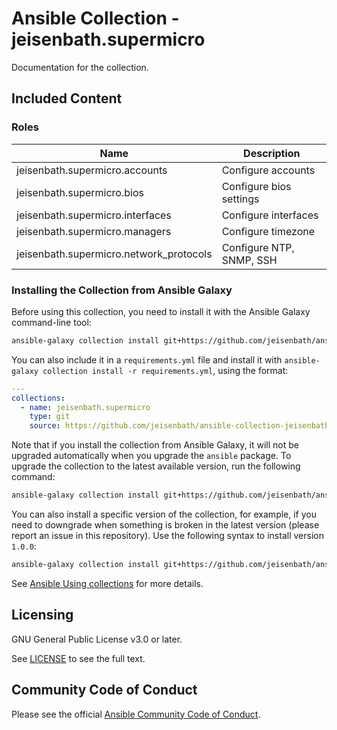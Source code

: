 # Ansible Collection - jeisenbath.supermicro

Documentation for the collection.

## Included Content

<!--start collection content-->
### Roles
| Name                                    | Description              |
|-----------------------------------------|--------------------------|
| jeisenbath.supermicro.accounts          | Configure accounts       |
| jeisenbath.supermicro.bios              | Configure bios settings  |
| jeisenbath.supermicro.interfaces        | Configure interfaces     |
| jeisenbath.supermicro.managers          | Configure timezone       |
| jeisenbath.supermicro.network_protocols | Configure NTP, SNMP, SSH |

### Installing the Collection from Ansible Galaxy

Before using this collection, you need to install it with the Ansible Galaxy command-line tool:
```bash
ansible-galaxy collection install git+https://github.com/jeisenbath/ansible-collection-jeisenbath-supermicro.git
```

You can also include it in a `requirements.yml` file and install it with `ansible-galaxy collection install -r requirements.yml`, using the format:
```yaml
---
collections:
  - name: jeisenbath.supermicro
    type: git
    source: https://github.com/jeisenbath/ansible-collection-jeisenbath-supermicro
```

Note that if you install the collection from Ansible Galaxy, it will not be upgraded automatically when you upgrade the `ansible` package. To upgrade the collection to the latest available version, run the following command:
```bash
ansible-galaxy collection install git+https://github.com/jeisenbath/ansible-collection-jeisenbath-supermicro.git --upgrade
```

You can also install a specific version of the collection, for example, if you need to downgrade when something is broken in the latest version (please report an issue in this repository). Use the following syntax to install version `1.0.0`:

```bash
ansible-galaxy collection install git+https://github.com/jeisenbath/ansible-collection-jeisenbath-supermicro.git,v1.0.0
```

See [Ansible Using collections](https://docs.ansible.com/ansible/devel/user_guide/collections_using.html) for more details.

## Licensing

<!-- Include the appropriate license information here and a pointer to the full licensing details. If the collection contains modules migrated from the ansible/ansible repo, you must use the same license that existed in the ansible/ansible repo. See the GNU license example below. -->

GNU General Public License v3.0 or later.

See [LICENSE](https://www.gnu.org/licenses/gpl-3.0.txt) to see the full text.

## Community Code of Conduct

Please see the official [Ansible Community Code of Conduct](https://docs.ansible.com/ansible/latest/community/code_of_conduct.html#code-of-conduct).
